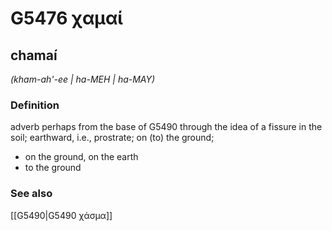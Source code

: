 # G5476 χαμαί

## chamaí

_(kham-ah'-ee | ha-MEH | ha-MAY)_

### Definition

adverb perhaps from the base of G5490 through the idea of a fissure in the soil; earthward, i.e., prostrate; on (to) the ground; 

- on the ground, on the earth
- to the ground

### See also

[[G5490|G5490 χάσμα]]
